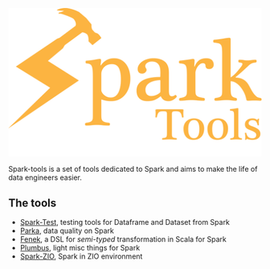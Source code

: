 ![Spark-tools Logo](./logo.png)

Spark-tools is a set of tools dedicated to Spark and aims to
make the life of data engineers easier.

## The tools

* [Spark-Test](https://github.com/univalence/spark-tools/tree/master/spark-test), testing tools for Dataframe and Dataset from Spark
* [Parka](https://github.com/univalence/spark-tools/tree/master/parka), data quality on Spark
* [Fenek](https://github.com/univalence/spark-tools/tree/master/fenek), a DSL for *semi-typed* transformation in Scala for Spark
* [Plumbus](https://github.com/univalence/spark-tools/tree/master/plumbus), light misc things for Spark
* [Spark-ZIO](https://github.com/univalence/spark-tools/tree/master/spark-zio), Spark in ZIO environment
